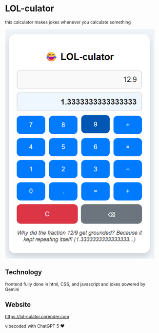 # LOL-culator

this calculator makes jokes whenever you calculate something

<img src="preview.png" alt="preview.png" width="490" height="750" />

## Technology

frontend fully done in html, CSS, and javascript and jokes powered by Gemini

## Website

https://lol-culator.onrender.com

vibecoded with ChatGPT 5 ♥
